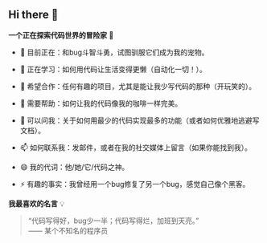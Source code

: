 ## Hi there 👋

**一个正在探索代码世界的冒险家** 🚀
- 🔭 目前正在：和bug斗智斗勇，试图驯服它们成为我的宠物。

- 🌱 正在学习：如何用代码让生活变得更懒（自动化一切！）。

- 👯 希望合作：任何有趣的项目，尤其是能让我少写代码的那种（开玩笑的）。

- 🤔 需要帮助：如何让我的代码像我的咖啡一样完美。

- 💬 可以问我：关于如何用最少的代码实现最多的功能（或者如何优雅地逃避写文档）。

- 📫 如何联系我：发邮件，或者在我的社交媒体上留言（如果你能找到我）。

- 😄 我的代词：他/她/它/代码之神。

- ⚡ 有趣的事实：我曾经用一个bug修复了另一个bug，感觉自己像个黑客。


**我最喜欢的名言** 💡  
> “代码写得好，bug少一半；代码写得烂，加班到天亮。”  
>—— 某个不知名的程序员
